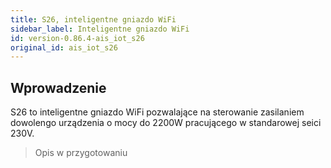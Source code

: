 ```yaml
---
title: S26, inteligentne gniazdo WiFi
sidebar_label: Inteligentne gniazdo WiFi
id: version-0.86.4-ais_iot_s26
original_id: ais_iot_s26
---
```


## Wprowadzenie

S26 to inteligentne gniazdo WiFi pozwalające na sterowanie zasilaniem dowolengo urządzenia o mocy do 2200W pracującego w standarowej seici 230V.

> Opis w przygotowaniu
